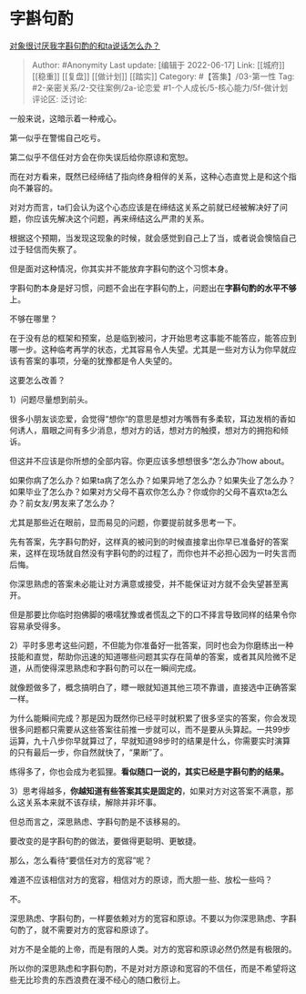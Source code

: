 # 字斟句酌
[对象很讨厌我字斟句酌的和ta说话怎么办？](https://www.zhihu.com/question/538041486/answer/2532005027)

> Author: #Anonymity
> Last update: [编辑于 2022-06-17]
> Link: [[城府]] [[稳重]] [[复盘]] [[做计划]] [[踏实]]
> Category: #【答集】/03-第一性
> Tag: #2-亲密关系/2-交往案例/2a-论恋爱 #1-个人成长/5-核心能力/5f-做计划
> 评论区:
> 泛讨论:

一般来说，这暗示着一种戒心。

第一似乎在警惕自己吃亏。

第二似乎不信任对方会在你失误后给你原谅和宽恕。

而在对方看来，既然已经缔结了指向终身相伴的关系，这种心态直觉上是和这个指向不兼容的。

对对方而言，ta们会认为这个心态应该是在缔结这关系之前就已经被解决好了问题，你应该先解决这个问题，再来缔结这么严肃的关系。

根据这个预期，当发现这现象的时候，就会感觉到自己上了当，或者说会懊恼自己过于轻信而失察了。

但是面对这种情况，你其实并不能放弃字斟句酌这个习惯本身。

字斟句酌本身是好习惯，问题不会出在字斟句酌上，问题出在**字斟句酌的水平不够**上。

不够在哪里？

在于没有总的框架和预案，总是临到被问，才开始思考这事能不能答应，能答应到哪一步。这种临考再学的状态，尤其容易令人失望。尤其是一些对方认为你早就应该有答案的事项，分毫的犹豫都是令人失望的。

这要怎么改善？

1）问题尽量想到前头。

很多小朋友谈恋爱，会觉得“想你“的意思是想对方嘴唇有多柔软，耳边发梢的香如何诱人，眉眼之间有多少消息，想对方的话，想对方的触摸，想对方的拥抱和倾诉。

但这并不应该是你所想的全部内容。你更应该多想想很多“怎么办”/how about。

如果你病了怎么办？如果ta病了怎么办？如果异地了怎么办？如果失业了怎么办？如果毕业了怎么办？如果对方父母不喜欢你怎么办？你或你的父母不喜欢ta怎么办？前女友/男友来了怎么办？

尤其是那些近在眼前，显而易见的问题，你要提前就多思考一下。

先有答案，先字斟句酌好，这样真的被问到的时候直接拿出你早已准备好的答案来，这样在现场就自然没有字斟句酌的过程了，而你也并不必担心因为一时失言而后悔。

你深思熟虑的答案未必能让对方满意或接受，并不能保证对方就不会失望甚至离开。

但是那要比你临时抱佛脚的嗫嚅犹豫或者慌乱之下的口不择言导致同样的结果令你容易承受得多。

2）平时多思考这些问题，不但能为你准备好一批答案，同时也会为你磨练出一种技能和直觉，帮助你迅速的知道哪些问题其实存在简单的答案，或者其风险微不足道，从而使得深思熟虑和字斟句酌可以在一瞬间完成。

就像题做多了，概念搞明白了，瞟一眼就知道其他三项不靠谱，直接选中正确答案一样。

为什么能瞬间完成？那是因为既然你已经平时就积累了很多坚实的答案，你会发现很多问题都只需要从这些答案往前推一步就可以，而不是要从头算起。一共99步运算，九十八步你早就算过了，早就知道98步时的结果是什么，你需要实时演算的只有最后一步，你自然就快了，“果断”了。

练得多了，你也会成为老狐狸。**看似随口一说的，其实已经是字斟句酌的结果。**

3）思考得越多，**你越知道有些答案其实是固定的**，如果对方对这答案不满意，那么这关系本来就不该存续，解除并非坏事。

但总而言之，深思熟虑、字斟句酌是不该移易的。

要改变的是字斟句酌的做法，要做得更聪明、更敏捷。

那么，怎么看待“要信任对方的宽容”呢？

难道不应该相信对方的宽容，相信对方的原谅，而大胆一些、放松一些吗？

不。

深思熟虑、字斟句酌，一样要依赖对方的宽容和原谅。不要以为你深思熟虑、字斟句酌了，就不需要对方的宽容和原谅了。

对方不是全能的上帝，而是有限的人类。对方的宽容和原谅必然仍然是有极限的。

所以你的深思熟虑和字斟句酌，不是对对方原谅和宽容的不信任，而是不希望将这些无比珍贵的东西浪费在漫不经心的随口敷衍上。
